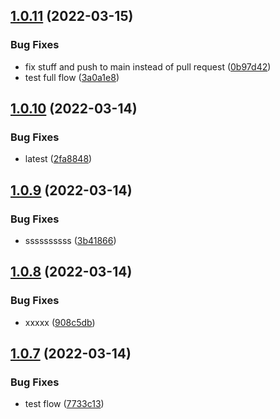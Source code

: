 ## [1.0.11](https://github.com/appicompany/demo-appi/compare/v1.0.10...v1.0.11) (2022-03-15)


### Bug Fixes

* fix stuff and push to main instead of pull request ([0b97d42](https://github.com/appicompany/demo-appi/commit/0b97d4292bafe7644e56db3bf337d7b2ffc1e76f))
* test full flow ([3a0a1e8](https://github.com/appicompany/demo-appi/commit/3a0a1e8329f959a76bcc6667f496d13bda8b76f8))



## [1.0.10](https://github.com/appicompany/demo-appi/compare/v1.0.9...v1.0.10) (2022-03-14)


### Bug Fixes

* latest ([2fa8848](https://github.com/appicompany/demo-appi/commit/2fa8848d79714937d43ad19d1a207a36b592ac99))



## [1.0.9](https://github.com/appicompany/demo-appi/compare/v1.0.8...v1.0.9) (2022-03-14)


### Bug Fixes

* ssssssssss ([3b41866](https://github.com/appicompany/demo-appi/commit/3b418660d3369c28b508258623a0c8fd9509d791))



## [1.0.8](https://github.com/appicompany/demo-appi/compare/v1.0.7...v1.0.8) (2022-03-14)


### Bug Fixes

* xxxxx ([908c5db](https://github.com/appicompany/demo-appi/commit/908c5db3d1ba91736953da22ea7e648e7c04f619))



## [1.0.7](https://github.com/appicompany/demo-appi/compare/v1.0.6...v1.0.7) (2022-03-14)


### Bug Fixes

* test flow ([7733c13](https://github.com/appicompany/demo-appi/commit/7733c13b3ef84621cd15e6e4d025751eb11ed0fc))



